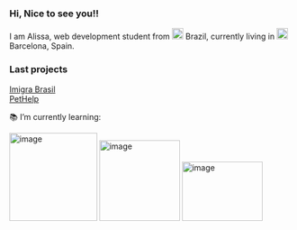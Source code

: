 ### Hi, Nice to see you!!

I am Alissa, web development student from <img width="20" alt="image" src="https://github.com/alissacn/alissacn/assets/93337008/0239fb68-fcc3-4593-9e2d-44f9a19b8be8"> Brazil, currently living in <img width="20" alt="image" src="https://github.com/alissacn/alissacn/assets/93337008/3eed12c7-18c3-487b-b377-a265a763ca2a">  Barcelona, Spain.



### Last projects
[Imigra Brasil](https://github.com/ICEI-PUC-Minas-PMV-ADS/pmv-ads-2023-1-e1-proj-web-t1-projeto-imigrante) <br>
[PetHelp](https://github.com/pethelp-website/final-project-pethelp)
 
 📚 I’m currently learning:

 <img width="156" alt="image" src="https://github.com/alissacn/alissacn/assets/93337008/903d506d-857b-4279-926f-95f86bd6323f">
 <img width="143" alt="image" src="https://github.com/alissacn/alissacn/assets/93337008/291740e4-4547-4e7f-8ec5-c6aab4f860ec">
 <img width="143" height="105" alt="image" src="https://github.com/alissacn/alissacn/assets/93337008/799319e5-1063-4ddf-9fd1-d1d858100de3">




 


